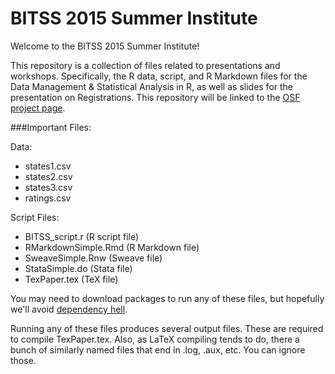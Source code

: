 # BITSS 2015 Summer Institute
Welcome to the BITSS 2015 Summer Institute!

This repository is a collection of files related to presentations and workshops. Specifically, the R data, script, and R Markdown files for the Data Management & Statistical Analysis in R, as well as slides for the presentation on Registrations. This repository will be linked to the [OSF project page](https://osf.io/n9dxc/).

###Important Files:

Data:

- states1.csv
- states2.csv
- states3.csv
- ratings.csv

Script Files:

- BITSS_script.r (R script file)
- RMarkdownSimple.Rmd  (R Markdown file)
- SweaveSimple.Rnw (Sweave file)
- StataSimple.do (Stata file)
- TexPaper.tex (TeX file)


You may need to download packages to run any of these files, but hopefully we'll avoid [dependency hell](http://en.wikipedia.org/wiki/Dependency_hell).

Running any of these files produces several output files. These are required to compile TexPaper.tex. Also, as LaTeX compiling tends to do, there a bunch of similarly named files that end in .log, .aux, etc. You can ignore those.
 